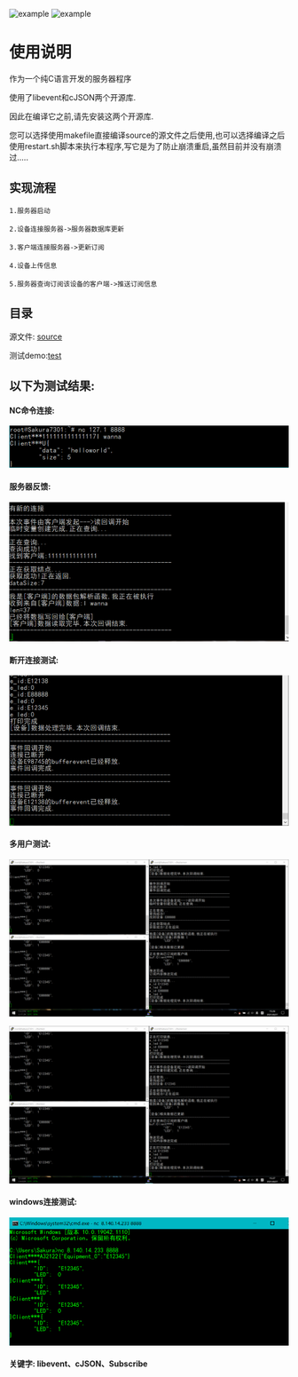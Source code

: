 ![example](https://img.shields.io/badge/tiny_iot_server-v1.0-green.svg)   ![example](https://img.shields.io/badge/user:-sakura-blue.svg)
# 使用说明

作为一个纯C语言开发的服务器程序

使用了libevent和cJSON两个开源库.

因此在编译它之前,请先安装这两个开源库.

您可以选择使用makefile直接编译source的源文件之后使用,也可以选择编译之后使用restart.sh脚本来执行本程序,写它是为了防止崩溃重启,虽然目前并没有崩溃过.....

## **实现流程**

    1.服务器启动
 
    2.设备连接服务器->服务器数据库更新
 
    3.客户端连接服务器->更新订阅
 
    4.设备上传信息
 
    5.服务器查询订阅该设备的客户端->推送订阅信息

## **目录**
源文件: [source](https://github.com/Sakura7301/IOT_Server/tree/master/source)

测试demo:[test](https://github.com/Sakura7301/IOT_Server/tree/master/test)

## 以下为测试结果:

#### NC命令连接:

 ![image](https://github.com/Sakura7301/IOT_Server/blob/master/image/1.png)
#### 服务器反馈:

![image](https://github.com/Sakura7301/IOT_Server/blob/master/image/2.png)

#### 断开连接测试:

![image](https://github.com/Sakura7301/IOT_Server/blob/master/image/bufferevent释放测试.png)

#### 多用户测试:

![image](https://github.com/Sakura7301/IOT_Server/blob/master/image/test_01.png)

![image](https://github.com/Sakura7301/IOT_Server/blob/master/image/test_02.png)

#### windows连接测试:

![image](https://github.com/Sakura7301/IOT_Server/blob/master/image/windows平台测试.png)


#### **关键字:** libevent、cJSON、Subscribe

